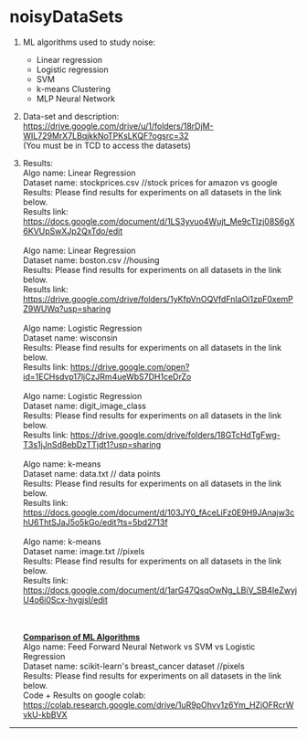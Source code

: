 # noisyDataSets



1. ML algorithms used to study noise:
    - Linear regression
    - Logistic regression
    - SVM
    - k-means Clustering
    - MLP Neural Network

2. Data-set and description:<br>
   https://drive.google.com/drive/u/1/folders/18rDjM-WIL729MrX7LBqjkkNoTPKsLKQF?ogsrc=32 <br>
   (You must be in TCD to access the datasets)
   


3. Results:<br>
   Algo name: Linear Regression<br>
   Dataset name: stockprices.csv //stock prices for amazon vs google<br>
   Results: Please find results for experiments on all datasets in the link below.<br>
   Results link: https://docs.google.com/document/d/1LS3yvuo4Wujt_Me9cTIzj08S6gX6KVUpSwXJp2QxTdo/edit<br>
   <br>
   Algo name: Linear Regression<br>
   Dataset name: boston.csv //housing<br>
   Results: Please find results for experiments on all datasets in the link below.<br>
   Results link: https://drive.google.com/drive/folders/1yKfpVnOQVfdFnIaOi1zpF0xemPZ9WUWq?usp=sharing<br>
   <br>
   Algo name: Logistic Regression<br>
   Dataset name: wisconsin<br>
   Results: Please find results for experiments on all datasets in the link below.<br>
   Results link: https://drive.google.com/open?id=1ECHsdvp17ljCzJRm4ueWbS7DH1ceDrZo<br>
   <br>
   Algo name: Logistic Regression<br>
   Dataset name: digit_image_class<br>
   Results: Please find results for experiments on all datasets in the link below.<br>
   Results link: https://drive.google.com/drive/folders/18GTcHdTgFwg-T3s1jJnSd8ebDzTTjdt1?usp=sharing<br>
   <br>
   Algo name: k-means<br>
   Dataset name: data.txt // data points<br>
   Results: Please find results for experiments on all datasets in the link below.<br>
   Results link: https://docs.google.com/document/d/103JY0_fAceLiFz0E9H9JAnajw3chU6ThtSJaJ5o5kGo/edit?ts=5bd2713f<br>
   <br>
   Algo name: k-means<br>
   Dataset name: image.txt //pixels<br>
   Results: Please find results for experiments on all datasets in the link below.<br>
   Results link: https://docs.google.com/document/d/1arG47QsqOwNg_LBiV_SB4IeZwyjU4o6i0Scx-hvgjsI/edit<br>
   <br><br>
   
   <u><b>Comparison of ML Algorithms</b></u><br>
   Algo name: Feed Forward Neural Network vs SVM vs Logistic Regression<br>
   Dataset name: scikit-learn's breast_cancer dataset //pixels<br>
   Results: Please find results for experiments on all datasets in the link below.<br>
   Code + Results on google colab: https://colab.research.google.com/drive/1uR9pOhvv1z6Ym_HZjOFRcrWvkU-kbBVX


________________________________________________________________________________________________________________________________
